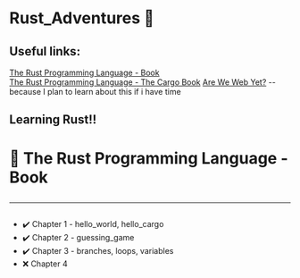 # Rust_Adventures 🦀

## Useful links:

[The Rust Programming Language - Book](https://doc.rust-lang.org/book/)<br>
[The Rust Programming Language - The Cargo Book](https://doc.rust-lang.org/cargo/)
[Are We Web Yet?](https://www.arewewebyet.org/)  --because I plan to learn about this if i have time

## Learning Rust!!

# 📙 The Rust Programming Language - Book <hr>

- ✔️ Chapter 1 - hello_world, hello_cargo
- ✔️ Chapter 2 - guessing_game
- ✔️ Chapter 3 - branches, loops, variables
- ❌ Chapter 4
